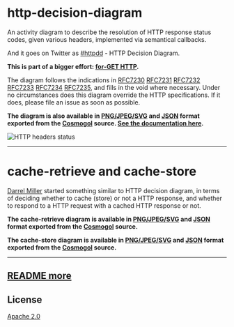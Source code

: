 # http-decision-diagram

An activity diagram to describe the resolution of HTTP response status codes, given various headers, implemented via semantical callbacks.

And it goes on Twitter as [#httpdd](https://twitter.com/search/realtime?q=httpdd) - HTTP Decision Diagram.

**This is part of a bigger effort: [for-GET HTTP](https://github.com/for-GET/README).**

The diagram follows the indications in [RFC7230](https://tools.ietf.org/html/rfc7230) [RFC7231](https://tools.ietf.org/html/rfc7231) [RFC7232](https://tools.ietf.org/html/rfc7232) [RFC7233](https://tools.ietf.org/html/rfc7233) [RFC7234](https://tools.ietf.org/html/rfc7234) [RFC7235](https://tools.ietf.org/html/rfc7235), and fills in the void where necessary. Under no circumstances does this diagram override the HTTP specifications. If it does, please file an issue as soon as possible.

**The diagram is also available in [PNG/JPEG/SVG](http://for-get.github.io/http-decision-diagram/httpdd.fsm.html) and [JSON](httpdd.fsm.json) format exported from the [Cosmogol](httpdd.fsm.cosmogol) source. [See the documentation here](doc/README.md).**

![HTTP headers status](https://rawgithub.com/for-GET/http-decision-diagram/master/httpdd.png)

---

# cache-retrieve and cache-store

[Darrel Miller](http://www.bizcoder.com/caching-is-hard-draw-me-a-picture) started something similar to HTTP decision diagram, in terms of deciding whether to cache (store) or not a HTTP response, and whether to respond to a HTTP request with a cached HTTP response or not.

**The cache-retrieve diagram is available in [PNG/JPEG/SVG](http://for-get.github.io/http-decision-diagram/httpdd.fsm.html?httpdd-cache-retrieve.fsm.json) and [JSON](httpdd-cache-retrieve.fsm.json) format exported from the [Cosmogol](httpdd-cache-retrieve.fsm.cosmogol) source.**

**The cache-store diagram is available in [PNG/JPEG/SVG](http://for-get.github.io/http-decision-diagram/httpdd.fsm.html?httpdd-cache-store.fsm.json) and [JSON](httpdd-cache-store.fsm.json) format exported from the [Cosmogol](httpdd-cache-store.fsm.cosmogol) source.**

---

## [README more](README.more.md)

## License

[Apache 2.0](LICENSE)
